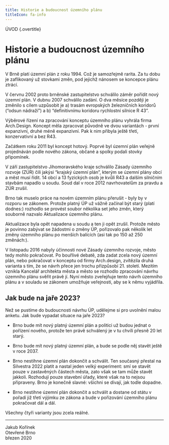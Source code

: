```yaml
---
title: Historie a budoucnost územního plánu
titleIcon: fa-info
---
```


ÚVOD {.overtitle}

# Historie a budoucnost územního plánu

V Brně platí územní plán z roku 1994. Což je samozřejmě rarita. Za tu dobu je zaflikovaný už stovkami změn, pod jejichž nánosem se koncepce plánu ztrácí.

V červnu 2002 proto brněnské zastupitelstvo schválilo záměr pořídit nový územní plán. V dubnu 2007 schválilo zadání. O dva měsíce později je změnilo s cílem uzpůsobit je a) trasám evropských železničních koridorů (“odsun nádraží”) a b) “definitivnímu koridoru rychlostní silnice R 43”.

Výběrové řízení na zpracování konceptu územního plánu vyhrála firma Arch.Design. Koncept měla zpracovat původně ve dvou variantách - první expanzivní, druhé méně expanzivní. Pak k nim přibyla ještě třetí, konzervativní a bez R43.

Začátkem roku 2011 byl koncept hotový. Poprvé byl územní plán veřejně projednáván podle nového zákona, občané a spolky podali stovky připomínek.

V září zastupitelstvo Jihomoravského kraje schválilo Zásady územního rozvoje (ZÚR) čili jakýsi “krajský územní plán”, kterým se územní plány obcí a měst musí řídit. 14 obcí a 13 fyzických osob je kvůli R43 a dalším silničním stavbám napadlo u soudu. Soud dal v roce 2012 navrhovatelům za pravdu a ZÚR zrušil.

Brno tak muselo práce na novém územním plánu přerušit - byly by v rozporu se zákonem. Protože platný ÚP už vážně začínal být starý (platí dodnes:) rozhodlo se provést soubor několika set jeho změn, který souborně nazvalo Aktualizace územního plánu.

Aktualizace byla opět napadena u soudu a ten ji opět zrušil. Protože město je povinno zabývat se žádostmi o změny ÚP, pořizovalo pak několik let změny územního plánu po menších balících (asi tak po 150 až 250 změnách:).

V listopadu 2016 nabyly účinnosti nové Zásady územního rozvoje, město tedy mohlo pokračovat. Po bouřlivé debatě, zda zadat zcela nový územní plán, nebo pokračovat v konceptu od firmy Arch.design, zvítězila druhá varianta s tím, že se návrh přece jen trochu přizpůsobí 21. století. Mezitím vznikla Kancelář architekta města a město se rozhodlo zpracování návrhu územního plánu svěřit právě jí. Nyní město zveřejňuje tento návrh územního plánu a v souladu se zákonem umožňuje veřejnosti, aby se k němu vyjádřila.


## Jak bude na jaře 2023?

Než se pustíme do budoucnosti návrhu ÚP, udělejme si pro uvolnění malou anketu. Jak bude vypadat situace na jaře 2023?

- Brno bude mít nový platný územní plán a politici už budou jednat o pořízení nového, protože ten právě schválený je v tu chvíli přesně 20 let starý.

- Brno bude mít nový platný územní plán, a bude se podle něj stavět ještě v roce 2037.

- Brno nestihne územní plán dokončit a schválit. Ten současný přestal na Silvestra 2022 platit a nastal jeden velký experiment: smí se stavět pouze v zastavěných částech města, zato však se tam může stavět jakkoli. Rozhodují pouze stavební úřady, které však na to nejsou připraveny. Brno je konečně slavné: všichni se dívají, jak todle dopadne.

- Brno nestihne územní plán dokončit a schválit a dostane od státu v pořadí již třetí výjimku ze zákona a bude v pořizování územního plánu pokračovat dál a dál.

Všechny čtyři varianty jsou zcela reálné.

---

Jakub Kořínek  
Otevřené Brno  
březen 2020
